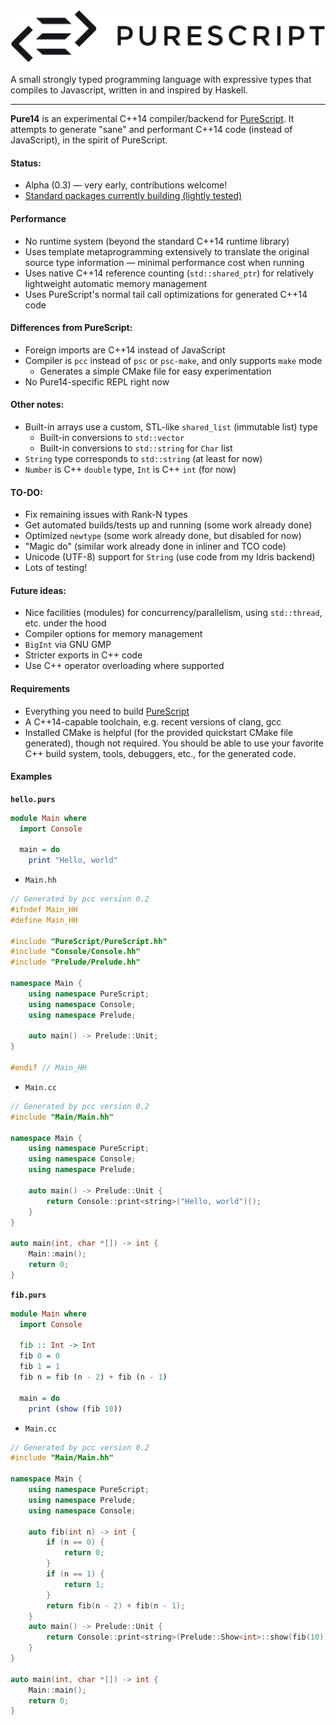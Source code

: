 [![PureScript](https://raw.githubusercontent.com/purescript/purescript/master/logo.png)](http://purescript.org)

A small strongly typed programming language with expressive types that compiles to Javascript, written in and inspired by Haskell.

---

**Pure14** is an experimental C++14 compiler/backend for [PureScript](https://github.com/purescript/purescript). It attempts to generate "sane" and performant C++14 code (instead of JavaScript), in the spirit of PureScript.

#### Status:

* Alpha (0.3) — very early, contributions welcome!
* [Standard packages currently building (lightly tested)](https://github.com/andyarvanitis/pure14/wiki/Packages)

#### Performance

* No runtime system (beyond the standard C++14 runtime library)
* Uses template metaprogramming extensively to translate the original source type information — minimal performance cost when running
* Uses native C++14 reference counting (`std::shared_ptr`) for relatively lightweight automatic memory management
* Uses PureScript's normal tail call optimizations for generated C++14 code

#### Differences from PureScript:

* Foreign imports are C++14 instead of JavaScript
* Compiler is `pcc` instead of `psc` or `psc-make`, and only supports `make` mode
  - Generates a simple CMake file for easy experimentation
* No Pure14-specific REPL right now

#### Other notes:

* Built-in arrays use a custom, STL-like `shared_list` (immutable list) type
  - Built-in conversions to `std::vector`
  - Built-in conversions to `std::string` for `Char` list
* `String` type corresponds to `std::string` (at least for now)
* `Number` is C++ `double` type, `Int` is C++ `int` (for now)

#### TO-DO:

* Fix remaining issues with Rank-N types
* Get automated builds/tests up and running (some work already done)
* Optimized `newtype` (some work already done, but disabled for now)
* "Magic do" (similar work already done in inliner and TCO code)
* Unicode (UTF-8) support for `String` (use code from my Idris backend)
* Lots of testing!

#### Future ideas:

* Nice facilities (modules) for concurrency/parallelism, using `std::thread`, etc. under the hood
* Compiler options for memory management
* `BigInt` via GNU GMP
* Stricter exports in C++ code
* Use C++ operator overloading where supported

#### Requirements

* Everything you need to build [PureScript](https://github.com/purescript/purescript)
* A C++14-capable toolchain, e.g. recent versions of clang, gcc
* Installed CMake is helpful (for the provided quickstart CMake file generated), though not required. You should be able to use your favorite C++ build system, tools, debuggers, etc., for the generated code.

#### Examples

**`hello.purs`**
```PureScript
module Main where
  import Console

  main = do
    print "Hello, world"
```

* `Main.hh`
```C++
// Generated by pcc version 0.2
#ifndef Main_HH
#define Main_HH

#include "PureScript/PureScript.hh"
#include "Console/Console.hh"
#include "Prelude/Prelude.hh"

namespace Main {
    using namespace PureScript;
    using namespace Console;
    using namespace Prelude;
    
    auto main() -> Prelude::Unit;
}

#endif // Main_HH
```

* `Main.cc`
```C++
// Generated by pcc version 0.2
#include "Main/Main.hh"

namespace Main {
    using namespace PureScript;
    using namespace Console;
    using namespace Prelude;
    
    auto main() -> Prelude::Unit {
        return Console::print<string>("Hello, world")();
    }
}

auto main(int, char *[]) -> int {
    Main::main();
    return 0;
}
```
**`fib.purs`**
```PureScript
module Main where
  import Console

  fib :: Int -> Int
  fib 0 = 0
  fib 1 = 1
  fib n = fib (n - 2) + fib (n - 1)

  main = do
    print (show (fib 10))
```

  * `Main.cc`
```C++
// Generated by pcc version 0.2
#include "Main/Main.hh"

namespace Main {
    using namespace PureScript;
    using namespace Prelude;
    using namespace Console;
    
    auto fib(int n) -> int {
        if (n == 0) {
            return 0;
        }
        if (n == 1) {
            return 1;
        }
        return fib(n - 2) + fib(n - 1);
    }
    auto main() -> Prelude::Unit {
        return Console::print<string>(Prelude::Show<int>::show(fib(10)))();
    }
}

auto main(int, char *[]) -> int {
    Main::main();
    return 0;
}
```
